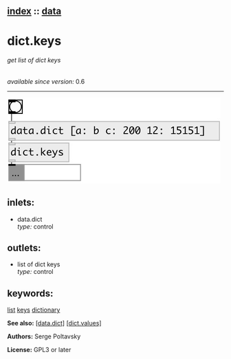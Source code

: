 [index](index.html) :: [data](category_data.html)
---

# dict.keys

###### get list of dict keys

*available since version:* 0.6

---




[![example](../examples/img/dict.keys.jpg)](../examples/pd/dict.keys.pd)









## inlets:

* data.dict<br>
_type:_ control



## outlets:

* list of dict keys<br>
_type:_ control



## keywords:

[list](keywords/list.html)
[keys](keywords/keys.html)
[dictionary](keywords/dictionary.html)



**See also:**
[\[data.dict\]](data.dict.html)
[\[dict.values\]](dict.values.html)




**Authors:** Serge Poltavsky




**License:** GPL3 or later





